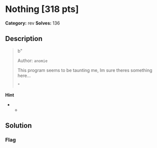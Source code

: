 # Nothing [318 pts]

**Category:** rev
**Solves:** 136

## Description
>b"<p>Author: <code>anomie</code></p><p>This program seems to be taunting me, Im sure theres something here...</p>"

**Hint**
* -

## Solution

### Flag

